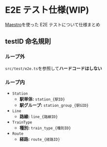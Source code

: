 # E2E テスト仕様(WIP)

[Maestro](https://maestro.mobile.dev/)を使った E2E テストについて仕様まとめ

## testID 命名規則

### ループ外

`src/test/e2e.ts`を参照して**ハードコードはしない**

### ループ内

- `Station`
  - **駅単体:** `station_{駅ID}`
  - **駅グループ:** `station_group_{駅GID}`
- `Line`
  - **路線:** `line_{路線ID}`
- `TrainType`
  - **種別:** `train_type_{種別ID}`
- `Route`
  - **経路:** `route_{経路ID}`
